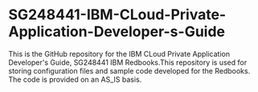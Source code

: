 # SG248441-IBM-CLoud-Private-Application-Developer-s-Guide
This is the GitHub repository for the IBM CLoud Private Application Developer's Guide, SG248441 IBM Redbooks.This repository is used for storing configuration files and sample code developed for the Redbooks. The code is provided on an AS_IS basis.  
